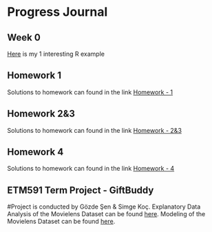 # Progress Journal

## Week 0
[Here](Interesting_R_Examples.html) is my 1 interesting R example 

## Homework 1
Solutions to homework can found in the link
[Homework - 1](https://etm-58d.github.io/spring20-kocsimge/Simge_Koc_HW1.html)

## Homework 2&3
Solutions to homework can found in the link
[Homework - 2&3](https://etm-58d.github.io/spring20-kocsimge/Simge_Koc_HW0203.html)

## Homework 4
Solutions to homework can found in the link
[Homework - 4](https://etm-58d.github.io/spring20-kocsimge/Simge_Koc_HW04.html)

## ETM591 Term Project - GiftBuddy
#Project is conducted by Gözde Şen  & Simge Koç.
Explanatory Data Analysis of the Movielens Dataset can be found [here](https://etm-58d.github.io/spring20-kocsimge/ETM591_GiftBuddy_(MovieRecommendations)_EDA_Notebook.html).
Modeling of the Movielens Dataset can be found [here](https://etm-58d.github.io/spring20-kocsimge/ETM591_GiftBuddy_(MovieRecommendations)_Modeling_Notebook.html).
